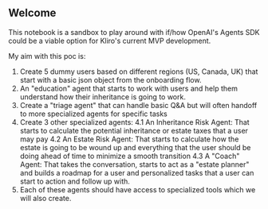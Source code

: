 ## Welcome ##

This notebook is a sandbox to play around with if/how OpenAI's Agents SDK could be a viable option for Kliro's current MVP development. 

My aim with this poc is:
1. Create 5 dummy users based on different regions (US, Canada, UK) that start with a basic json object from the onboarding flow.
2. An "education" agent that starts to work with users and help them understand how their inheritance is going to work. 
3. Create a "triage agent" that can handle basic Q&A but will often handoff to more specialized agents for specific tasks
4. Create 3 other specialized agents:
    4.1 An Inheritance Risk Agent: That starts to calculate the potential inheritance or estate taxes that a user may pay
    4.2 An Estate Risk Agent: That starts to calculate how the estate is going to be wound up and everything that the user should be doing ahead of time to minimize a smooth transition
    4.3 A "Coach" Agent: That takes the conversation, starts to act as a "estate planner" and builds a roadmap for a user and personalized tasks that a user can start to action and follow up with. 
5. Each of these agents should have access to specialized tools which we will also create. 
